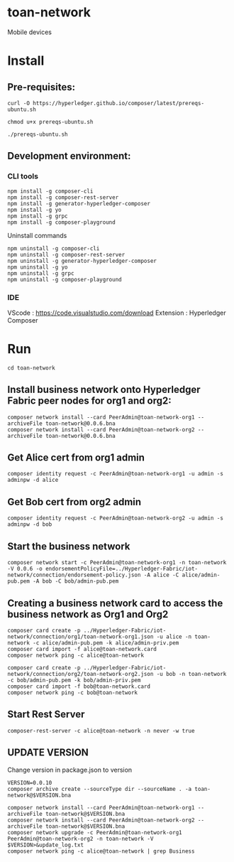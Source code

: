 # toan-network

Mobile devices

# Install
## Pre-requisites:
```
curl -O https://hyperledger.github.io/composer/latest/prereqs-ubuntu.sh

chmod u+x prereqs-ubuntu.sh

./prereqs-ubuntu.sh
```
## Development environment:

### CLI tools
```
npm install -g composer-cli
npm install -g composer-rest-server
npm install -g generator-hyperledger-composer
npm install -g yo
npm install -g grpc
npm install -g composer-playground
```
Uninstall commands
```
npm uninstall -g composer-cli
npm uninstall -g composer-rest-server
npm uninstall -g generator-hyperledger-composer
npm uninstall -g yo
npm uninstall -g grpc
npm uninstall -g composer-playground
```
### IDE
VScode : https://code.visualstudio.com/download
Extension : Hyperledger Composer
# Run
```
cd toan-network
```
## Install business network onto Hyperledger Fabric peer nodes for org1 and org2:
```
composer network install --card PeerAdmin@toan-network-org1 --archiveFile toan-network@0.0.6.bna
composer network install --card PeerAdmin@toan-network-org2 --archiveFile toan-network@0.0.6.bna
```
## Get Alice cert from org1 admin
```
composer identity request -c PeerAdmin@toan-network-org1 -u admin -s adminpw -d alice
```
## Get Bob cert from org2 admin
```
composer identity request -c PeerAdmin@toan-network-org2 -u admin -s adminpw -d bob
```
## Start the business network
```
composer network start -c PeerAdmin@toan-network-org1 -n toan-network -V 0.0.6 -o endorsementPolicyFile=../Hyperledger-Fabric/iot-network/connection/endorsement-policy.json -A alice -C alice/admin-pub.pem -A bob -C bob/admin-pub.pem
```
## Creating a business network card to access the business network as Org1 and Org2
```
composer card create -p ../Hyperledger-Fabric/iot-network/connection/org1/toan-network-org1.json -u alice -n toan-network -c alice/admin-pub.pem -k alice/admin-priv.pem
composer card import -f alice@toan-network.card
composer network ping -c alice@toan-network

composer card create -p ../Hyperledger-Fabric/iot-network/connection/org2/toan-network-org2.json -u bob -n toan-network -c bob/admin-pub.pem -k bob/admin-priv.pem
composer card import -f bob@toan-network.card
composer network ping -c bob@toan-network
```
## Start Rest Server
```
composer-rest-server -c alice@toan-network -n never -w true
```
## UPDATE VERSION

Change version in package.json to <VERSION> version
```
VERSION=0.0.10
composer archive create --sourceType dir --sourceName . -a toan-network@$VERSION.bna 

composer network install --card PeerAdmin@toan-network-org1 --archiveFile toan-network@$VERSION.bna
composer network install --card PeerAdmin@toan-network-org2 --archiveFile toan-network@$VERSION.bna
composer network upgrade -c PeerAdmin@toan-network-org1 PeerAdmin@toan-network-org2 -n toan-network -V $VERSION>&update_log.txt
composer network ping -c alice@toan-network | grep Business
```
